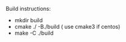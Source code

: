 
Build instructions:
  - mkdir build
  - cmake ./ -B./build ( use cmake3 if centos)
  - make -C ./build

